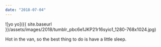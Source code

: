 ```yaml
---
date: "2018-07-04"
---
```


![yo yo]({{ site.baseurl }}/assets/images/2018/tumblr_pbc6e1JKP21r16syio1_1280-768x1024.jpg)

Hot in the van, so the best thing to do is have a little sleep.
